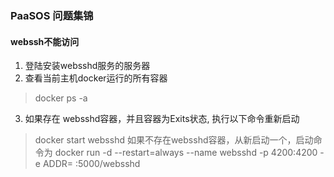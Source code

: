 ### PaaSOS 问题集锦

#### webssh不能访问
1. 登陆安装websshd服务的服务器
2. 查看当前主机docker运行的所有容器
> docker ps -a
3. 如果存在 websshd容器，并且容器为Exits状态, 执行以下命令重新启动
> docker start websshd
如果不存在websshd容器，从新启动一个，启动命令为
> docker run -d --restart=always --name websshd -p 4200:4200 -e ADDR=<kuber-master-ip> <docker-registry-ip>:5000/websshd
